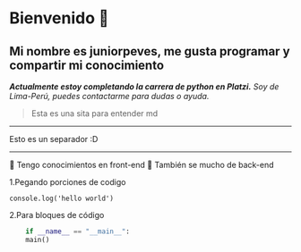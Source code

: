 # Bienvenido 👋

## Mi nombre es juniorpeves, me gusta programar y compartir mi conocimiento
***Actualmente estoy completando la carrera de python en Platzi.***
*Soy de Lima-Perú, puedes contactarme para dudas o ayuda.* 
>Esta es una sita para entender md
---
Esto es un separador :D
___

:blue_book: Tengo conocimientos en front-end
:orange_book: También se mucho de back-end

1.Pegando porciones de codigo

    console.log('hello world')

2.Para bloques de código

``` python
    if __name__ == "__main__":
	main()
```
